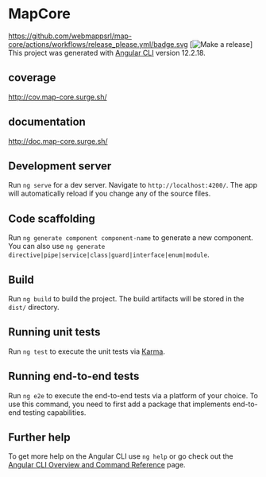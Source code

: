 # MapCore
https://github.com/webmappsrl/map-core/actions/workflows/release_please.yml/badge.svg
[![Make a release](https://github.com/webmappsrl/map-core/actions/workflows/release_please.yml/badge.svg)]
This project was generated with [Angular CLI](https://github.com/angular/angular-cli) version 12.2.18.

## coverage

http://cov.map-core.surge.sh/

## documentation

http://doc.map-core.surge.sh/

## Development server

Run `ng serve` for a dev server. Navigate to `http://localhost:4200/`. The app will automatically reload if you change any of the source files.

## Code scaffolding

Run `ng generate component component-name` to generate a new component. You can also use `ng generate directive|pipe|service|class|guard|interface|enum|module`.

## Build

Run `ng build` to build the project. The build artifacts will be stored in the `dist/` directory.

## Running unit tests

Run `ng test` to execute the unit tests via [Karma](https://karma-runner.github.io).

## Running end-to-end tests

Run `ng e2e` to execute the end-to-end tests via a platform of your choice. To use this command, you need to first add a package that implements end-to-end testing capabilities.

## Further help

To get more help on the Angular CLI use `ng help` or go check out the [Angular CLI Overview and Command Reference](https://angular.io/cli) page.
